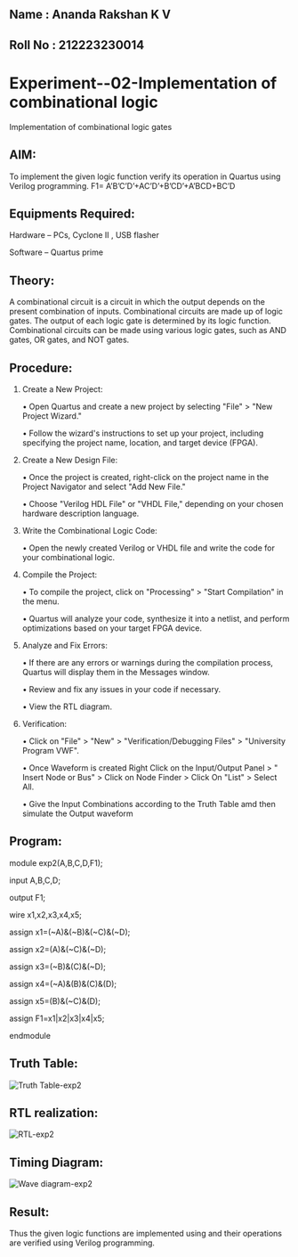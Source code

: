 ## Name : Ananda Rakshan K V

## Roll No : 212223230014

# Experiment--02-Implementation of combinational logic
Implementation of combinational logic gates
 
## AIM:
To implement the given logic function verify its operation in Quartus using Verilog programming.
 F1= A’B’C’D’+AC’D’+B’CD’+A’BCD+BC’D
 
 
 
## Equipments Required:
Hardware – PCs, Cyclone II , USB flasher

Software – Quartus prime


## Theory:
 
A combinational circuit is a circuit in which the output depends on the present combination of inputs. Combinational circuits are made up of logic gates. The output of each logic gate is determined by its logic function. Combinational circuits can be made using various logic gates, such as AND gates, OR gates, and NOT gates.

## Procedure:

1. Create a New Project:
 
    • Open Quartus and create a new project by selecting "File" > "New Project Wizard."

    • Follow the wizard's instructions to set up your project, including specifying the project
      name, location, and target device (FPGA).
   
2. Create a New Design File:
   
    • Once the project is created, right-click on the project name in the Project Navigator and
      select "Add New File."
   
    • Choose "Verilog HDL File" or "VHDL File," depending on your chosen hardware description
      language.
   
3. Write the Combinational Logic Code:
   
    • Open the newly created Verilog or VHDL file and write the code for your combinational
      logic.
   
4. Compile the Project:
   
    • To compile the project, click on "Processing" > "Start Compilation" in the menu.
 
    • Quartus will analyze your code, synthesize it into a netlist, and perform optimizations
      based on your target FPGA device.
   
5. Analyze and Fix Errors:
   
    • If there are any errors or warnings during the compilation process, Quartus will display
      them in the Messages window.
   
    • Review and fix any issues in your code if necessary.
 
    • View the RTL diagram.

 6. Verification:

     • Click on "File" > "New" > "Verification/Debugging Files" > "University Program VWF".
 
     • Once Waveform is created Right Click on the Input/Output Panel > " Insert Node or Bus" >
       Click on Node Finder > Click On "List" > Select All.
   
     • Give the Input Combinations according to the Truth Table amd then simulate the Output
       waveform


## Program:

module exp2(A,B,C,D,F1);

input A,B,C,D;

output F1;

wire x1,x2,x3,x4,x5;

assign x1=(~A)&(~B)&(~C)&(~D);

assign x2=(A)&(~C)&(~D);

assign x3=(~B)&(C)&(~D);

assign x4=(~A)&(B)&(C)&(D);

assign x5=(B)&(~C)&(D);

assign F1=x1|x2|x3|x4|x5;

endmodule

## Truth Table:

![Truth Table-exp2](https://github.com/anandarakshan/Experiment--02-Implementation-of-combinational-logic-/assets/139217934/01f54815-c131-4e30-b32b-d08e28ebc0b3)

## RTL realization:
![RTL-exp2](https://github.com/anandarakshan/Experiment--02-Implementation-of-combinational-logic-/assets/139217934/a760755e-7a19-4daa-81ae-b6b56a74bb5a)


## Timing Diagram:

![Wave diagram-exp2](https://github.com/anandarakshan/Experiment--02-Implementation-of-combinational-logic-/assets/139217934/a5db4157-4dfd-4bea-aa37-08ab92f36517)

## Result:
Thus the given logic functions are implemented using  and their operations are verified using Verilog programming.
